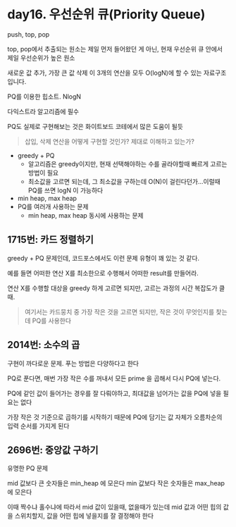 # day16. 우선순위 큐(Priority Queue)



push, top, pop 

top, pop에서 추출되는 원소는 제일 먼저 들어왔던 게 아닌, 현재 우선순위 큐 안에서 제일 우선순위가 높은 원소

새로운 값 추가, 가장 큰 값 삭제 이 3개의 연산을 모두 O(logN)에 할 수 있는 자료구조입니다.

PQ를 이용한 힙소트. NlogN

다익스트라 알고리즘에 필수


PQ도 실제로 구현해보는 것은 화이트보드 코테에서 많은 도움이 될듯
> 삽입, 삭제 연산을 어떻게 구현할 것인가? 제대로 이해하고 있는가?




* greedy + PQ
	- 알고리즘은 greedy이지만, 현재 선택해야하는 수를 골라야할때 빠르게 고르는 방법이 필요
	- 최소값을 고르면 되는데, 그 최소값을 구하는데 O(N)이 걸린다던가...이럴때 PQ를 쓰면 logN 이 가능하다
* min heap, max heap
* PQ를 여러개 사용하는 문제
	- min heap, max heap 동시에 사용하는 문제





## 1715번: 카드 정렬하기

greedy + PQ 문제인데, 코드포스에서도 이런 문제 유형이 꽤 있는 것 같다.

예를 들면 어떠한 연산 X를 최소한으로 수행해서 어떠한 result를 만들어라.

연산 X를 수행할 대상을 greedy 하게 고르면 되지만, 고르는 과정의 시간 복잡도가 클때.
> 여기서는 카드뭉치 중 가장 작은 것을 고르면 되지만, 작은 것이 무엇인지를 찾는데 PQ를 사용한다


## 2014번: 소수의 곱

구현이 까다로운 문제. 푸는 방법은 다양하다고 한다

PQ로 푼다면, 매번 가장 작은 수를 꺼내서 모든 prime 을 곱해서 다시 PQ에 넣는다.

PQ에 같인 값이 들어가는 경우를 잘 다뤄야하고, 최대값을 넘어가는 값을 PQ에 넣을 필요는 없다


가장 작은 것 기준으로 곱하기를 시작하기 때문에 PQ에 담기는 값 자체가 오름차순의 입력 순서를 가지게 된다


## 2696번: 중앙값 구하기

유명한 PQ 문제

mid 값보다 큰 숫자들은 min_heap 에 모은다
min 값보다 작은 숫자들은 max_heap 에 모은다

이때 짝수냐 홀수냐에 따라서 mid 값이 있을때, 없을때가 있는데
mid 값과 어떤 힙의 값을 스위치할지,
값을 어떤 힙에 넣을지를 잘 결정해야 한다















